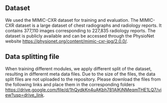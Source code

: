 ## Dataset
We used the MIMIC-CXR dataset for training and evaluation. The MIMIC-CXR dataset is a large dataset of chest radiographs and radiology reports. It contains 377,110 images corresponding to 227,835 radiology reports. The dataset is publicly available and can be accessed through the PhysioNet website https://physionet.org/content/mimic-cxr-jpg/2.0.0/.


## Data splitting file
When training different modules, we apply different split of the dataset, resulting in differernt meta data files. Due to the size of the files, the data split files are not uploaded to the repository. Please download the files from the following links and place them in the corresponding folders https://drive.google.com/file/d/1hQydkKn4uAKbh781AlKjNMeqmTHE1LQ7/view?usp=drive_link. 

